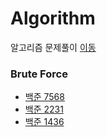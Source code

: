 # Algorithm

알고리즘 문제풀이 [이동](https://kyeahen.github.io/categories/#algorithm)

### Brute Force
- [백준 7568](https://kyeahen.github.io/algorithm/BOJ-7568-%EB%8D%A9%EC%B9%98/)
- [백준 2231](https://kyeahen.github.io/algorithm/BOJ-2231-%EB%B6%84%ED%95%B4%ED%95%A9/)
- [백준 1436](https://kyeahen.github.io/algorithm/BOJ-1436-%EC%98%81%ED%99%94%EA%B0%90%EB%8F%85-%EC%88%8C/)

